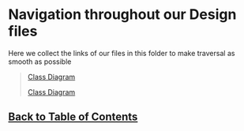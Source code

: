 # Navigation throughout our Design files

Here we collect the links of our files in this folder to make traversal as smooth as possible

> [Class Diagram](ClassDiagrams.md)
>
>   [Class Diagram](ClassDiagramCreateFlight.md)

## [Back to Table of Contents](../TableOfContents.md)